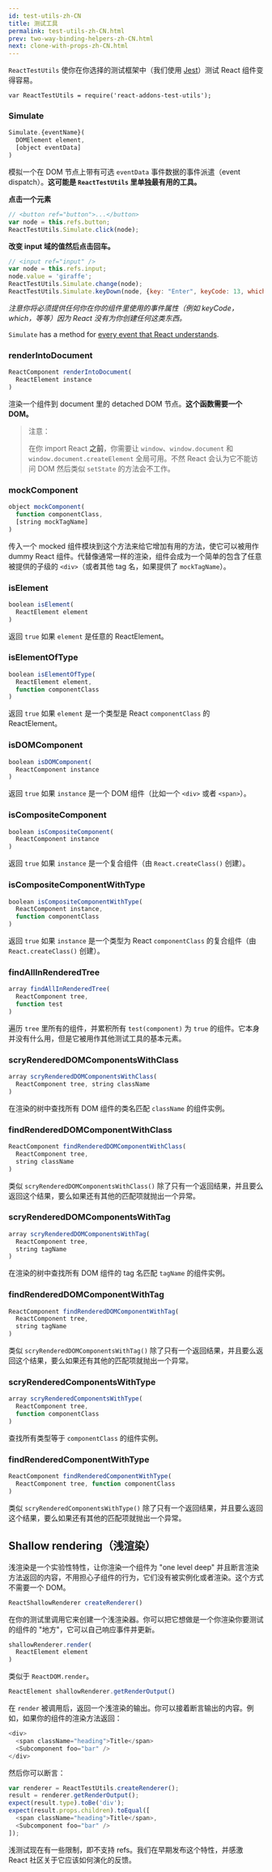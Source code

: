 ```yaml
---
id: test-utils-zh-CN
title: 测试工具
permalink: test-utils-zh-CN.html
prev: two-way-binding-helpers-zh-CN.html
next: clone-with-props-zh-CN.html
---
```


`ReactTestUtils` 使你在你选择的测试框架中（我们使用 [Jest](https://facebook.github.io/jest/)）测试 React 组件变得容易。

```
var ReactTestUtils = require('react-addons-test-utils');
```

### Simulate

```javascript
Simulate.{eventName}(
  DOMElement element,
  [object eventData]
)
```

模拟一个在 DOM 节点上带有可选 `eventData` 事件数据的事件派遣（event dispatch）。**这可能是 `ReactTestUtils` 里单独最有用的工具。**

**点击一个元素**

```javascript
// <button ref="button">...</button>
var node = this.refs.button;
ReactTestUtils.Simulate.click(node);
```

**改变 input 域的值然后点击回车。**

```javascript
// <input ref="input" />
var node = this.refs.input;
node.value = 'giraffe';
ReactTestUtils.Simulate.change(node);
ReactTestUtils.Simulate.keyDown(node, {key: "Enter", keyCode: 13, which: 13});
```

*注意你将必须提供任何你在你的组件里使用的事件属性（例如 keyCode，which，等等）因为 React 没有为你创建任何这类东西。*

`Simulate` has a method for [every event that React understands](/react/docs/events.html#supported-events).

### renderIntoDocument

```javascript
ReactComponent renderIntoDocument(
  ReactElement instance
)
```

渲染一个组件到 document 里的 detached DOM 节点。**这个函数需要一个 DOM。**

> 注意：
>
> 在你 import React **之前**，你需要让 `window`、`window.document` 和 `window.document.createElement` 全局可用。不然 React 会认为它不能访问 DOM 然后类似 `setState` 的方法会不工作。

### mockComponent

```javascript
object mockComponent(
  function componentClass,
  [string mockTagName]
)
```

传入一个 mocked 组件模块到这个方法来给它增加有用的方法，使它可以被用作 dummy React 组件。代替像通常一样的渲染，组件会成为一个简单的包含了任意被提供的子级的 `<div>`（或者其他 tag 名，如果提供了 `mockTagName`）。

### isElement

```javascript
boolean isElement(
  ReactElement element
)
```

返回 `true` 如果 `element` 是任意的 ReactElement。

### isElementOfType

```javascript
boolean isElementOfType(
  ReactElement element,
  function componentClass
)
```

返回 `true` 如果 `element` 是一个类型是 React `componentClass` 的 ReactElement。

### isDOMComponent

```javascript
boolean isDOMComponent(
  ReactComponent instance
)
```

返回 `true` 如果 `instance` 是一个 DOM 组件（比如一个 `<div>` 或者 `<span>`）。

### isCompositeComponent

```javascript
boolean isCompositeComponent(
  ReactComponent instance
)
```

返回 `true` 如果 `instance` 是一个复合组件（由 `React.createClass()` 创建）。

### isCompositeComponentWithType

```javascript
boolean isCompositeComponentWithType(
  ReactComponent instance,
  function componentClass
)
```

返回 `true` 如果 `instance` 是一个类型为 React `componentClass` 的复合组件（由 `React.createClass()` 创建）。

### findAllInRenderedTree

```javascript
array findAllInRenderedTree(
  ReactComponent tree,
  function test
)
```

遍历 `tree` 里所有的组件，并累积所有 `test(component)` 为 `true` 的组件。它本身并没有什么用，但是它被用作其他测试工具的基本元素。

### scryRenderedDOMComponentsWithClass

```javascript
array scryRenderedDOMComponentsWithClass(
  ReactComponent tree, string className
)
```

在渲染的树中查找所有 DOM 组件的类名匹配 `className` 的组件实例。

### findRenderedDOMComponentWithClass

```javascript
ReactComponent findRenderedDOMComponentWithClass(
  ReactComponent tree,
  string className
)
```

类似 `scryRenderedDOMComponentsWithClass()` 除了只有一个返回结果，并且要么返回这个结果，要么如果还有其他的匹配项就抛出一个异常。

### scryRenderedDOMComponentsWithTag

```javascript
array scryRenderedDOMComponentsWithTag(
  ReactComponent tree,
  string tagName
)
```

在渲染的树中查找所有 DOM 组件的 tag 名匹配 `tagName` 的组件实例。

### findRenderedDOMComponentWithTag

```javascript
ReactComponent findRenderedDOMComponentWithTag(
  ReactComponent tree,
  string tagName
)
```

类似 `scryRenderedDOMComponentsWithTag()` 除了只有一个返回结果，并且要么返回这个结果，要么如果还有其他的匹配项就抛出一个异常。

### scryRenderedComponentsWithType

```javascript
array scryRenderedComponentsWithType(
  ReactComponent tree,
  function componentClass
)
```

查找所有类型等于 `componentClass` 的组件实例。

### findRenderedComponentWithType

```javascript
ReactComponent findRenderedComponentWithType(
  ReactComponent tree, function componentClass
)
```

类似 `scryRenderedComponentsWithType()` 除了只有一个返回结果，并且要么返回这个结果，要么如果还有其他的匹配项就抛出一个异常。

## Shallow rendering（浅渲染）

浅渲染是一个实验性特性，让你渲染一个组件为 "one level deep" 并且断言渲染方法返回的内容，不用担心子组件的行为，它们没有被实例化或者渲染。这个方式不需要一个 DOM。

```javascript
ReactShallowRenderer createRenderer()
```

在你的测试里调用它来创建一个浅渲染器。你可以把它想做是一个你渲染你要测试的组件的 "地方"，它可以自己响应事件并更新。

```javascript
shallowRenderer.render(
  ReactElement element
)
```

类似于 `ReactDOM.render`。

```javascript
ReactElement shallowRenderer.getRenderOutput()
```

在 `render` 被调用后，返回一个浅渲染的输出。你可以接着断言输出的内容。例如，如果你的组件的渲染方法返回：

```javascript
<div>
  <span className="heading">Title</span>
  <Subcomponent foo="bar" />
</div>
```

然后你可以断言：

```javascript
var renderer = ReactTestUtils.createRenderer();
result = renderer.getRenderOutput();
expect(result.type).toBe('div');
expect(result.props.children).toEqual([
  <span className="heading">Title</span>,
  <Subcomponent foo="bar" />
]);
```

浅测试现在有一些限制，即不支持 refs。我们在早期发布这个特性，并感激 React 社区关于它应该如何演化的反馈。
